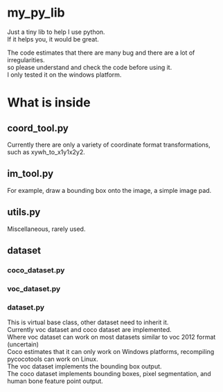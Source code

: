 # my_py_lib
Just a tiny lib to help I use python.  
If it helps you, it would be great.  
  
The code estimates that there are many bug and there are a lot of irregularities.  
so please understand and check the code before using it.  
I only tested it on the windows platform.  


# What is inside
## coord_tool.py
Currently there are only a variety of coordinate format transformations, such as xywh_to_x1y1x2y2.  

## im_tool.py
For example, draw a bounding box onto the image, a simple image pad.  

## utils.py
Miscellaneous, rarely used.  

## dataset
### coco_dataset.py
### voc_dataset.py
### dataset.py
This is virtual base class, other dataset need to inherit it.  
Currently voc dataset and coco dataset are implemented.  
Where voc dataset can work on most datasets similar to voc 2012 format (uncertain)  
Coco estimates that it can only work on Windows platforms, recompiling pycocotools can work on Linux.  
The voc dataset implements the bounding box output.  
The coco dataset implements bounding boxes, pixel segmentation, and human bone feature point output.  